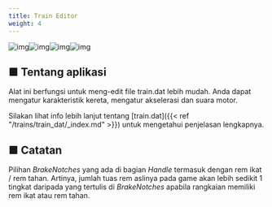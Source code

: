 ```yaml
---
title: Train Editor
weight: 4
---
```


![img](/images/tool_traineditor_screenshot_1.png)![img](/images/tool_traineditor_screenshot_2.png)![img](/images/tool_traineditor_screenshot_3.png)![img](/images/tool_traineditor_screenshot_4.png)

## ■ Tentang aplikasi

Alat ini berfungsi untuk meng-edit file train.dat lebih mudah. Anda dapat mengatur karakteristik kereta, mengatur akselerasi dan suara motor.

Silakan lihat info lebih lanjut tentang [train.dat]({{< ref "/trains/train_dat/_index.md" >}}) untuk mengetahui penjelasan lengkapnya.

## ■ Catatan

Pilihan *BrakeNotches* yang ada di bagian *Handle* termasuk dengan rem ikat / rem tahan. Artinya, jumlah tuas rem aslinya pada game akan lebih sedikit 1 tingkat daripada yang tertulis di *BrakeNotches* apabila rangkaian memiliki rem ikat atau rem tahan.